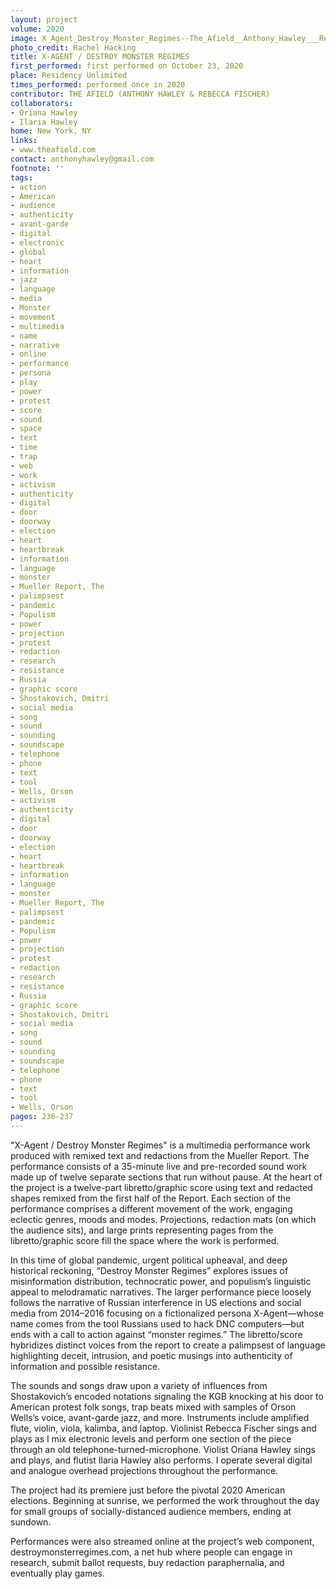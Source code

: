```yaml
---
layout: project
volume: 2020
image: X_Agent_Destroy_Monster_Regimes--The_Afield__Anthony_Hawley___Rebecca_Fischer_.jpg
photo_credit: Rachel Hacking
title: X-AGENT / DESTROY MONSTER REGIMES
first_performed: first performed on October 23, 2020
place: Residency Unlimited
times_performed: performed once in 2020
contributor: THE AFIELD (ANTHONY HAWLEY & REBECCA FISCHER)
collaborators:
- Oriana Hawley
- Ilaria Hawley
home: New York, NY
links:
- www.theafield.com
contact: anthonyhawley@gmail.com
footnote: ''
tags:
- action
- American
- audience
- authenticity
- avant-garde
- digital
- electronic
- global
- heart
- information
- jazz
- language
- media
- Monster
- movement
- multimedia
- name
- narrative
- online
- performance
- persona
- play
- power
- protest
- score
- sound
- space
- text
- time
- trap
- web
- work
- activism
- authenticity
- digital
- door
- doorway
- election
- heart
- heartbreak
- information
- language
- monster
- Mueller Report, The
- palimpsest
- pandemic
- Populism
- power
- projection
- protest
- redaction
- research
- resistance
- Russia
- graphic score
- Shostakovich, Dmitri
- social media
- song
- sound
- sounding
- soundscape
- telephone
- phone
- text
- tool
- Wells, Orson
- activism
- authenticity
- digital
- door
- doorway
- election
- heart
- heartbreak
- information
- language
- monster
- Mueller Report, The
- palimpsest
- pandemic
- Populism
- power
- projection
- protest
- redaction
- research
- resistance
- Russia
- graphic score
- Shostakovich, Dmitri
- social media
- song
- sound
- sounding
- soundscape
- telephone
- phone
- text
- tool
- Wells, Orson
pages: 236-237
---
```


"X-Agent / Destroy Monster Regimes" is a multimedia performance work produced with remixed text and redactions from the Mueller Report. The performance consists of a 35-minute live and pre-recorded sound work made up of twelve separate sections that run without pause. At the heart of the project is a twelve-part libretto/graphic score using text and redacted shapes remixed from the first half of the Report. Each section of the performance comprises a different movement of the work, engaging eclectic genres, moods and modes. Projections, redaction mats (on which the audience sits), and large prints representing pages from the libretto/graphic score fill the space where the work is performed.

 

In this time of global pandemic, urgent political upheaval, and deep historical reckoning, “Destroy Monster Regimes” explores issues of misinformation distribution, technocratic power, and populism’s linguistic appeal to melodramatic narratives. The larger performance piece loosely follows the narrative of Russian interference in US elections and social media from 2014–2016 focusing on a fictionalized persona X-Agent—whose name comes from the tool Russians used to hack DNC computers—but ends with a call to action against “monster regimes.” The libretto/score hybridizes distinct voices from the report to create a palimpsest of language highlighting deceit, intrusion, and poetic musings into authenticity of information and possible resistance.

The sounds and songs draw upon a variety of influences from Shostakovich’s encoded notations signaling the KGB knocking at his door to American protest folk songs, trap beats mixed with samples of Orson Wells’s voice, avant-garde jazz, and more. Instruments include amplified flute, violin, viola, kalimba, and laptop. Violinist Rebecca Fischer sings and plays as I mix electronic levels and perform one section of the piece through an old telephone-turned-microphone. Violist Oriana Hawley sings and plays, and flutist Ilaria Hawley also performs. I operate several digital and analogue overhead projections throughout the performance. 

The project had its premiere just before the pivotal 2020 American elections. Beginning at sunrise, we performed the work throughout the day for small groups of socially-distanced audience members, ending at sundown.

Performances were also streamed online at the project’s web component, destroymonsterregimes.com, a net hub where people can engage in research, submit ballot requests, buy redaction paraphernalia, and eventually play games.